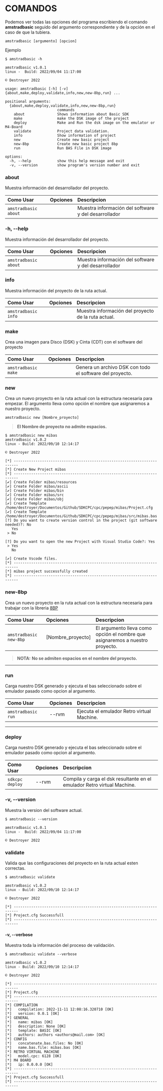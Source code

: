 # COMANDOS

Podemos ver todas las opciones del programa escribiendo el comando **amstradbasic** seguido del argumento correspondiente y de la opción en el caso de que la tubiera.

```
amstradbasic [argumento] [opcion]
```

Ejemplo
```
$ amstradbasic -h

amstradbasic v1.0.1
linux -  Build: 2022/09/04 11:17:00

© Destroyer 2022

usage: amstradbasic [-h] [-v] {about,make,deploy,validate,info,new,new-8bp,run} ...

positional arguments:
  {about,make,deploy,validate,info,new,new-8bp,run}
                        commands
    about               Shows information about Basic SDK
    make                make the DSK image of the project
    deploy              Make and Run the dsk image on the emulator or M4-Board
    validate            Project data validation.
    info                Show information of project
    new                 Create new basic project
    new-8bp             Create new basic project 8bp
    run                 Run BAS File in DSK image

options:
  -h, --help            show this help message and exit
  -v, --version         show program's version number and exit
```


### about

Muestra información del desarrollador del proyecto.

| Como Usar  | Opciones  | Descripcion  |
|:----------|:----------|:----------|
| `amstradbasic about`    |     | Muestra información del software y del desarrollador    |

### -h, --help

Muestra información del desarrollador del proyecto.

| Como Usar  | Opciones  | Descripcion  |
|:----------|:----------|:----------|
| `amstradbasic about`    |     | Muestra información del software y del desarrollador    |



### info

Muestra información del proyecto de la ruta actual.

| Como Usar  | Opciones  | Descripcion  |
|:----------|:----------|:----------|
| `amstradbasic info`    |    | Muestra información del proyecto de la ruta actual.|

### make

Crea una imagen para Disco (DSK) y Cinta (CDT) con el software del proyecto


| Como Usar  | Opciones  | Descripcion  |
|:----------|:----------|:----------|
| `amstradbasic make`    |     | Genera un archivo DSK con todo el software del proyecto.    |

### new

Crea un nuevo proyecto en la ruta actual con la estructura necesaria para empezar.
El argumento lleva como opción el nombre que asignaremos a nuestro proyecto.

```
amstradbasic new [Nombre_proyecto]
```
> 
> **El Nombre de proyecto no admite espacios.**

```
$ amstradbasic new mibas                                                                          
amstradbasic v1.0.2
linux - Build: 2022/09/10 12:14:17

© Destroyer 2022

[*] ------------------------------------------------------------------------
[*] Create New Project mibas
[*] ------------------------------------------------------------------------
[✔] Create Folder mibas/resources
[✔] Create Folder mibas/ascii
[✔] Create Folder mibas/bin
[✔] Create Folder mibas/src
[✔] Create Folder mibas/obj
[✔] Create Template /home/destroyer/Documentos/Github/SDKCPC/cpc/pepep/mibas/Project.cfg
[✔] Create Template /home/destroyer/Documentos/Github/SDKCPC/cpc/pepep/mibas/src/mibas.bas
[?] Do you want to create version control in the project (git software needed)?: No
   Yes
 > No

[?] Do you want to open the new Project with Visual Studio Code?: Yes
 > Yes
   No

[✔] Create Vscode files.
[*] ------------------------------------------------------------------------
[*] mibas project successfully created
[*] ------------------------------------------------------------------------
```

### new-8bp

Crea un nuevo proyecto en la ruta actual con la estructura necesaria para trabajar con la libreria  [8BP](https://github.com/jjaranda13/8BP)

| Como Usar  | Opciones  | Descripcion  |
|:----------|:----------|:----------|
| `amstradbasic new-8bp`    | [Nombre_proyecto]  |El argumento lleva como opción el nombre que asignaremos a nuestro proyecto.|

> **NOTA:** 
> **No se admiten espacios en el nombre del proyecto.**
---

### run

Carga nuestro DSK generado y ejecuta el bas seleccionado sobre el emulador pasado como opcion al argumento.

| Como Usar  | Opciones  | Descripcion  |
|:----------|:----------|:----------|
| `amstradbasic run`    |  --rvm   | Ejecuta el emulador Retro virtual Machine.|
---

### deploy

Carga nuestro DSK generado y ejecuta el bas seleccionado sobre el emulador pasado como opcion al argumento.

| Como Usar  | Opciones  | Descripcion  |
|:----------|:----------|:----------|
| `sdkcpc deploy`    |  --rvm   | Compila y carga el dsk resultante en el emulador Retro virtual Machine.|

### -v, --version

Muestra la version del software actual.

```shell
$ amstradbasic --version                  

amstradbasic v1.0.1
linux -  Build: 2022/09/04 11:17:00

© Destroyer 2022
```

### validate

Valida que las configuraciones del proyecto en la ruta actual esten correctas.

```shell
$ amstradbasic validate     

amstradbasic v1.0.2
linux - Build: 2022/09/10 12:14:17

© Destroyer 2022

[*] ------------------------------------------------------------------------
[*] Project.cfg Successfull
[*] ------------------------------------------------------------------------

```
#### -v, --verbose 

Muestra toda la información del proceso de validación.

```shell
$ amstradbasic validate --verbose  

amstradbasic v1.0.2
linux - Build: 2022/09/10 12:14:17

© Destroyer 2022

[*] ------------------------------------------------------------------------
[*] Project.cfg
[*] ------------------------------------------------------------------------
[*] COMPILATION 
[*]   compilation: 2022-11-11 12:08:16.320710 [OK]
[*]   version: 0.0.1 [OK]
[*] GENERAL 
[*]   name: mibas [OK]
[*]   description: None [OK]
[*]   template: BASIC [OK]
[*]   authors: authors <authors@mail.com> [OK]
[*] CONFIG 
[*]   concatenate.bas.files: No [OK]
[*]   name.bas.file: mibas.bas [OK]
[*] RETRO VIRTUAL MACHINE 
[*]   model.cpc: 6128 [OK]
[*] M4 BOARD 
[*]   ip: 0.0.0.0 [OK]
[*] ------------------------------------------------------------------------
[*] Project.cfg Successfull
[*] ------------------------------------------------------------------------

```
